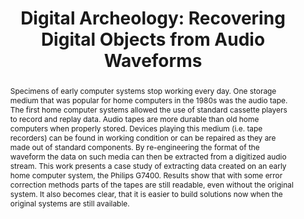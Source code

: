 ---
abstract: Specimens of early computer systems stop working every day. One storage
  medium that was popular for home computers in the 1980s was the audio tape. The
  first home computer systems allowed the use of standard cassette players to record
  and replay data. Audio tapes are more durable than old home computers when properly
  stored. Devices playing this medium (i.e. tape recorders) can be found in working
  condition or can be repaired as they are made out of standard components. By re-engineering
  the format of the waveform the data on such media can then be extracted from a digitized
  audio stream. This work presents a case study of extracting data created on an early
  home computer system, the Philips G7400. Results show that with some error correction
  methods parts of the tapes are still readable, even without the original system.
  It also becomes clear, that it is easier to build solutions now when the original
  systems are still available.
creators:
- Mark Guttenbrunner
- Andreas Rauber
- Chrisanth Lederer
- Annu John
- Mihai Ghete
date: null
document_url: https://services.phaidra.univie.ac.at/api/object/o:294011/download
grand_parent: iPRES
institutions: []
keywords:
- san francisco
landing_page_url: https://phaidra.univie.ac.at/o:294011
language: eng
layout: publication
license: CC BY-SA 3.0 AT
notes_url: null
parent: iPRES 2009
publication_type: paper
size: 1555969
slides_url: null
source_name: iPRES
stream_url: null
title: 'Digital Archeology: Recovering Digital Objects from Audio Waveforms'
year: 2009
---